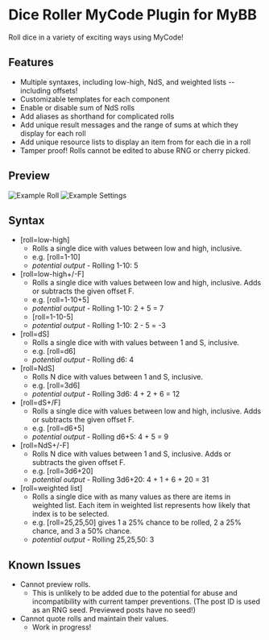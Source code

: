 # Dice Roller MyCode Plugin for MyBB
Roll dice in a variety of exciting ways using MyCode!

## Features
* Multiple syntaxes, including low-high, NdS, and weighted lists -- including offsets!
* Customizable templates for each component
* Enable or disable sum of NdS rolls
* Add aliases as shorthand for complicated rolls
* Add unique result messages and the range of sums at which they display for each roll
* Add unique resource lists to display an item from for each die in a roll
* Tamper proof! Rolls cannot be edited to abuse RNG or cherry picked.

## Preview
![Example Roll](http://i.imgur.com/adUxPzw.png)
![Example Settings](http://i.imgur.com/EYxWrPX.png)

## Syntax
* [roll=low-high]
  * Rolls a single dice with values between low and high, inclusive.
  * e.g. [roll=1-10]
  * *potential output* - Rolling 1-10: 5
* [roll=low-high+/-F]
  * Rolls a single dice with values between low and high, inclusive. Adds or subtracts the given offset F.
  * e.g. [roll=1-10+5]
  * *potential output*  - Rolling 1-10: 2 + 5 = 7
  * [roll=1-10-5]
  * *potential output* - Rolling 1-10: 2 - 5 = -3
* [roll=dS]
  * Rolls a single dice with with values between 1 and S, inclusive.
  * e.g. [roll=d6]
  * *potential output* - Rolling d6: 4
* [roll=NdS]
  * Rolls N dice with values between 1 and S, inclusive.
  * e.g. [roll=3d6]
  * *potential output* - Rolling 3d6: 4 + 2 + 6 = 12
* [roll=dS+/F]
  * Rolls a single dice with values between low and high, inclusive. Adds or subtracts the given offset F.
  * e.g. [roll=d6+5]
  * *potential output* - Rolling d6+5: 4 + 5 = 9
* [roll=NdS+/-F]
  * Rolls N dice with values between 1 and S, inclusive. Adds or subtracts the given offset F.
  * e.g. [roll=3d6+20]
  * *potential output* - Rolling 3d6+20: 4 + 1 + 6 + 20 = 31
* [roll=weighted list]
  * Rolls a single dice with as many values as there are items in weighted list. Each item in weighted list represents how likely that index is to be selected.
  * e.g. [roll=25,25,50] gives 1 a 25% chance to be rolled, 2 a 25% chance, and 3 a 50% chance.
  * *potential output* - Rolling 25,25,50: 3

## Known Issues
* Cannot preview rolls.
  * This is unlikely to be added due to the potential for abuse and incompatibility with current tamper preventions. (The post ID is used as an RNG seed. Previewed posts have no seed!)
* Cannot quote rolls and maintain their values.
  * Work in progress!
